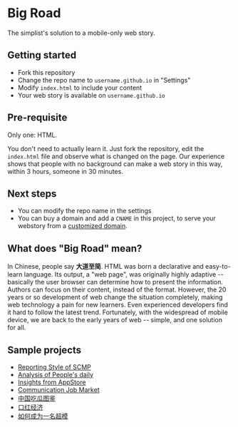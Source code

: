 # Big Road

The simplist's solution to a mobile-only web story.

## Getting started

- Fork this repository
- Change the repo name to `username.github.io` in "Settings"
- Modify `index.html` to include your content
- Your web story is available on `username.github.io`

## Pre-requisite

Only one: HTML.

You don't need to actually learn it. Just fork the repository, edit the `index.html` file and observe what is changed on the page. Our experience shows that people with no background can make a web story in this way, within 3 hours, someone in 30 minutes.

## Next steps

- You can modify the repo name in the settings
- You can buy a domain and add a `CNAME` in this project, to serve your webstory from a [customized domain](https://github.com/hupili/python-for-data-and-media-communication-gitbook/blob/master/notes-week-00.md#bonus-bind-a-custom-domain-name).

## What does "Big Road" mean?

In Chinese, people say **大道至简**. HTML was born a declarative and easy-to-learn language. Its output, a "web page", was originally highly adaptive -- basically the user browser can determine how to present the information. Authors can focus on their content, instead of the format. However, the 20 years or so development of web change the situation completely, making web technology a pain for new learners. Even experienced developers find it hard to follow the latest trend. Fortunately, with the widespread of mobile device, we are back to the early years of web -- simple, and one solution for all.

## Sample projects

- [Reporting Style of SCMP](https://warrior960812.github.io/Has-Alibaba-changed-the-South-China-Morning-Post-/)
- [Analysis of People's daily](https://lullabymia.github.io/big-road/)
- [Insights from AppStore](https://catmint1215.github.io/)
- [Communication Job Market](https://zhangningnina.github.io/big-road/)
- [中国吃瓜图鉴](https://cgcaine.github.io/)
- [口红经济](https://aguaic.github.io/)
- [如何成为一名超模](https://yummy327.github.io/)


